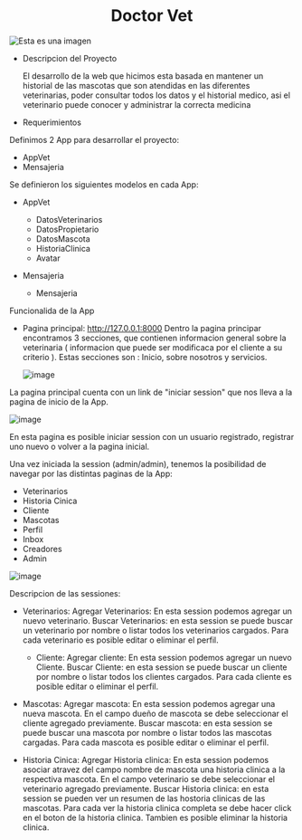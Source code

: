 <h1 align="center"> Doctor Vet </h1>

![Esta es una imagen](https://user-images.githubusercontent.com/63665948/194942261-74a0897a-fd8d-4d80-9769-537eb5f5e519.png)


* Descripcion del Proyecto
  
  El desarrollo de la web que hicimos esta basada en mantener un historial de las mascotas que son atendidas en las diferentes veterinarias, poder consultar todos los  datos y el historial medico, asi el veterinario puede conocer y administrar la correcta medicina

 * Requerimientos
 
  Definimos 2 App para desarrollar el proyecto:
  - AppVet
  - Mensajeria
  
  Se definieron los siguientes modelos en cada App:
  - AppVet
    - DatosVeterinarios
    - DatosPropietario
    - DatosMascota
    - HistoriaClinica
    - Avatar
  
  - Mensajeria
    - Mensajeria
  
  Funcionalida de la App
  
  - Pagina principal: http://127.0.0.1:8000
    Dentro la pagina principar encontramos 3 secciones, que contienen informacion general sobre la veterinaria ( informacion que puede ser modificaca por el cliente a su criterio ). Estas secciones son : Inicio, sobre nosotros y servicios.
    
    ![image](https://user-images.githubusercontent.com/63665948/194943652-4416d2d0-fbd3-4f05-b24a-1efbefef546b.png)
    
   La pagina principal cuenta con un link de "iniciar session" que nos lleva a la pagina de inicio de la App.
   
   ![image](https://user-images.githubusercontent.com/63665948/194944009-88ced33c-662f-40c0-9c26-b164ae5839c1.png)

   
En esta pagina es posible iniciar session con un usuario registrado, registrar uno nuevo o volver a la pagina inicial.

Una vez iniciada la session (admin/admin), tenemos la posibilidad de navegar por las distintas paginas de la App:

 - Veterinarios
 - Historia Cinica
 - Cliente
 - Mascotas
 - Perfil
 - Inbox
 - Creadores
 - Admin
 

![image](https://user-images.githubusercontent.com/63665948/194945346-7944d917-e7d5-492d-9a54-cfe49de52140.png)

Descripcion de las sessiones:

- Veterinarios:
  Agregar Veterinarios: En esta session podemos agregar un nuevo veterinario.
  Buscar Veterinarios: en esta session se puede buscar un veterinario por nombre o listar todos los veterinarios cargados. Para cada veterinario es posible editar o eliminar el perfil.
  
  - Cliente:
    Agregar cliente: En esta session podemos agregar un nuevo Cliente.
    Buscar Cliente: en esta session se puede buscar un cliente por nombre o listar todos los clientes cargados. Para cada cliente es posible editar o eliminar el perfil.

- Mascotas:
    Agregar mascota: En esta session podemos agregar una nueva mascota. En el campo dueño de mascota se debe seleccionar el cliente agregado previamente.
    Buscar mascota: en esta session se puede buscar una mascota por nombre o listar todos las mascotas cargadas. Para cada mascota es posible editar o eliminar el perfil.
    
- Historia Cinica:
    Agregar Historia clinica: En esta session podemos asociar atravez del campo nombre de mascota una historia clinica a la respectiva mascota. En el campo veterinario  se debe seleccionar el veterinario agregado previamente.
    Buscar Historia clinica: en esta session se pueden ver un resumen de las hostoria clinicas de las mascotas. Para cada ver la historia clinica completa se debe hacer click en el boton de la historia clinica. Tambien es posible eliminar la historia clinica.
    
  




    
  
    
  
